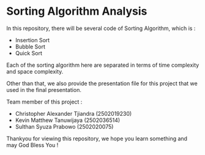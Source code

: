 # Sorting Algorithm Analysis

In this repository, there will be several code of Sorting Algorithm, which is :
- Insertion Sort
- Bubble Sort
- Quick Sort

Each of the sorting algorithm here are separated in terms of time complexity and space complexity.

Other than that, we also provide the presentation file for this project that we used in the final presentation.

Team member of this project :
- Christopher Alexander Tjiandra (2502019230)
- Kevin Matthew Tanuwijaya (2502036514)
- Sulthan Syuza Prabowo (2502020075)

Thankyou for viewing this repository, we hope you learn something and may God Bless You !
